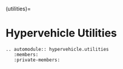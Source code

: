 (utilities)=
# Hypervehicle Utilities


```{eval-rst}
.. automodule:: hypervehicle.utilities
   :members:
   :private-members:
```
